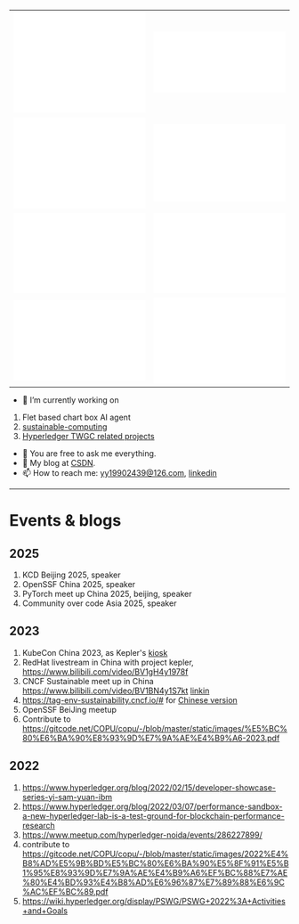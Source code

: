 |     |   |
|  ----  | ----  |
| ![Metrics](/metrics.base.svg)  | ![Metrics](/metrics.plugin.followup.indepth.svg) |
| ![Metrics](/metrics.plugin.isocalendar.fullyear.svg) |![Metrics](/metrics.plugin.habits.charts.svg) |
|  ![Metrics](metrics.tape.svg) | ![Metrics](metrics.kepler.svg)  |
|  ![Metrics](metrics.fabric-admin-sdk.svg) | ![Metrics](metrics.kepleraction.svg) |

- 🔭 I’m currently working on 
1. Flet based chart box AI agent
2. [sustainable-computing](https://github.com/sustainable-computing-io)
3. [Hyperledger TWGC related projects](https://github.com/Hyperledger-TWGC) 
- 🌱 You are free to ask me everything.
- 💬 My blog at [CSDN](https://blog.csdn.net/oe1019).
- 📫 How to reach me: yy19902439@126.com, [linkedin](https://www.linkedin.com/in/%E6%80%BF%EF%BC%8Ctwgc-%E8%A2%81-69aa0197/)

---
# Events & blogs
## 2025
1. KCD Beijing 2025, speaker
2. OpenSSF China 2025, speaker
3. PyTorch meet up China 2025, beijing, speaker
4. Community over code Asia 2025, speaker

## 2023
1. KubeCon China 2023, as Kepler's [kiosk](https://www.bilibili.com/video/BV1vu411A735/)
1. RedHat livestream in China with project kepler, https://www.bilibili.com/video/BV1gH4y1978f
1. CNCF Sustainable meet up in China https://www.bilibili.com/video/BV1BN4y1S7kt [linkin](https://www.linkedin.com/posts/cncf-tag-environmental-sustainability_cncf-tag-env-china-cloud-native-sustainability-activity-7136315498773757952-e8q8?utm_source=share&utm_medium=member_desktop)
1. https://tag-env-sustainability.cncf.io/# for [Chinese version](https://mp.weixin.qq.com/s/lhlhVCAkmrZ4WlJ1o7m-iQ)
1. OpenSSF BeiJing meetup
1. Contribute to https://gitcode.net/COPU/copu/-/blob/master/static/images/%E5%BC%80%E6%BA%90%E8%93%9D%E7%9A%AE%E4%B9%A6-2023.pdf

## 2022
1. https://www.hyperledger.org/blog/2022/02/15/developer-showcase-series-yi-sam-yuan-ibm
1. https://www.hyperledger.org/blog/2022/03/07/performance-sandbox-a-new-hyperledger-lab-is-a-test-ground-for-blockchain-performance-research
1. https://www.meetup.com/hyperledger-noida/events/286227899/
1. contribute to https://gitcode.net/COPU/copu/-/blob/master/static/images/2022%E4%B8%AD%E5%9B%BD%E5%BC%80%E6%BA%90%E5%8F%91%E5%B1%95%E8%93%9D%E7%9A%AE%E4%B9%A6%EF%BC%88%E7%AE%80%E4%BD%93%E4%B8%AD%E6%96%87%E7%89%88%E6%9C%AC%EF%BC%89.pdf
1. https://wiki.hyperledger.org/display/PSWG/PSWG+2022%3A+Activities+and+Goals
<!--
**SamYuan1990/SamYuan1990** is a ✨ _special_ ✨ repository because its `README.md` (this file) appears on your GitHub profile.

Here are some ideas to get you started:

- 😄 Pronouns: ...
- ⚡ Fun fact: ...

- 👯 I’m looking to collaborate on https://github.com/SamYuan1990/Probe
- 🤔 I’m looking for help with https://github.com/SamYuan1990/Probe
-->
